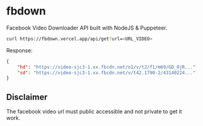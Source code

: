 # fbdown

Facebook Video Downloader API built with NodeJS & Puppeteer.

``` bash
curl https://fbdown.vercel.app/api/get?url=<URL_VIDEO>
```

Response:

``` json
{
    "hd": "https://video-sjc3-1.xx.fbcdn.net/o1/v/t2/f1/m69/GD_OjR...",
    "sd": "https://video-sjc3-1.xx.fbcdn.net/v/t42.1790-2/43140224...",
}
```

## Disclaimer

The facebook video url must public accessible and not private to get it work.